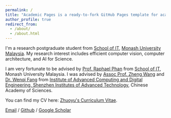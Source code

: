 ```yaml
---
permalink: /
title: "Academic Pages is a ready-to-fork GitHub Pages template for academic personal websites"
author_profile: true
redirect_from: 
  - /about/
  - /about.html
---
```


I'm a research postgraduate student from [School of IT](https://www.monash.edu.my/it/), [Monash University Malaysia](https://www.monash.edu.my/it/). My research interest includes efficient computer vision, computer architecture, and AI for Science.

I am very fortunate to be advised by [Prof. Raphael Phan](https://www.monash.edu.my/it/staff/academic/prof-raphael-phan) from [School of IT](https://cs.pku.edu.cn/), Monash University Malaysia. I was advised by [Assoc Prof. Zheng Wang](https://people.ucas.edu.cn/~ZhengWang) and [Dr. Wenqi Fang](https://szs.siat.ac.cn/siat/2025-02/21/article_2025032407491685784.html) from [Institute of Advanced Computing and Digital Engineering, Shenzhen Institutes of Advanced Technology](https://www.siat.ac.cn/), Chinese Academy of Sciences.

You can find my CV here: [Zhuoyu's Curriculum Vitae](../assets/Curriculum_Vitae.pdf).

[Email](zhuoyu.wu@monash.edu) / [Github](https://github.com/ReaganWu) / [Google Scholar](https://scholar.google.com/citations?user=iAdEypoAAAAJ&hl=zh-CN)
